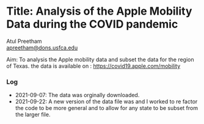 # Title: Analysis of the Apple Mobility Data during the COVID pandemic  

Atul Preetham  
apreetham@dons.usfca.edu

Aim: To analysis the Apple mobility data and subset the data for the region of 
Texas. the data is available on : https://covid19.apple.com/mobility

### Log

* 2021-09-07: The data was orginally downloaded.
* 2021-09-22: A new version of the data file was and I worked to re factor the code to be more general and to allow for any state to be subset from the larger file.
